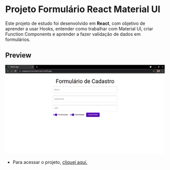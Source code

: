 # Projeto Formulário React Material UI

Este projeto de estudo foi desenvolvido em **React**, com objetivo de aprender a usar Hooks, entender como trabalhar com Material Ul, criar Function Components e aprender a fazer validação de dados em formulários.

## Preview

[![](./src/imagem.jpeg)]()

- Para acessar o projeto, [cliquei aqui.](https://juliajpereira-formulario-react.netlify.app/)
